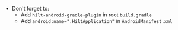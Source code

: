 * Don't forget to:
    * Add `hilt-android-gradle-plugin` in root `build.gradle`
    * Add `android:name=".HiltApplication"` in `AndroidManifest.xml`